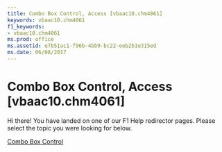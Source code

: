 ```yaml
---
title: Combo Box Control, Access [vbaac10.chm4061]
keywords: vbaac10.chm4061
f1_keywords:
- vbaac10.chm4061
ms.prod: office
ms.assetid: e7b51ac1-f96b-4bb9-bc22-eeb2b1e315ed
ms.date: 06/08/2017
---
```



# Combo Box Control, Access [vbaac10.chm4061]

Hi there! You have landed on one of our F1 Help redirector pages. Please select the topic you were looking for below.

[Combo Box Control](http://msdn.microsoft.com/library/46e98636-768a-3bae-5e05-577253e6f804%28Office.15%29.aspx)

